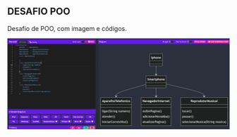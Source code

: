 ## DESAFIO POO

Desafio de POO, com imagem e códigos.

!["POO desafio.png"](https://github.com/bselhorst/dio-trilha-java-basico/blob/main/DesafioPOO/POO%20desafio.png)
